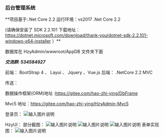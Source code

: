 ### 后台管理系统


 **项目基于:.Net Core 2.2 
运行环境：vs2017 .Net Core 2.2

(请确保安装了 SDK 2.2.101 下载地址：https://dotnet.microsoft.com/download/thank-you/dotnet-sdk-2.2.101-windows-x64-installer  ）** 


数据库在 HzyAdmin/wwwroot/AppDB 文件夹下面 

 **_交流群: 534584927_** 

前端： BootStrap 4 、 Layui 、 Jquery 、Vue.js 后端： .NetCore 2.2 MVC

传送：

数据操作框架(ORM)地址 :https://gitee.com/hao-zhi-ying/DbFrame

Mvc5 地址：https://gitee.com/hao-zhi-ying/HzyAdmin-Mvc5


登录页：
![输入图片说明](https://gitee.com/uploads/images/2018/0628/191350_40d83bd0_1242080.png "屏幕截图.png")

HzyUI：
部分截图：
![输入图片说明](https://images.gitee.com/uploads/images/2019/0329/212351_4c0d9e5e_1242080.png "屏幕截图.png")
![输入图片说明](https://images.gitee.com/uploads/images/2018/0802/170253_99124095_1242080.png "屏幕截图.png")
![输入图片说明](https://gitee.com/uploads/images/2018/0628/191527_8d03ca24_1242080.png "屏幕截图.png")
表单实现图：
![输入图片说明](https://gitee.com/uploads/images/2018/0312/231918_8bf1048c_1242080.png "屏幕截图.png")